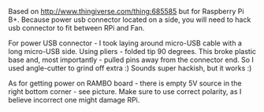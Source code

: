 Based on http://www.thingiverse.com/thing:685585 but for Raspberry Pi B+. Because
power usb connector located on a side, you will need to hack usb connector to fit
between RPi and Fan.

For power USB connector - I took laying around micro-USB cable with a long micro-USB
side. Using pliers - folded tip 90 degrees. This broke plastic base and, most
importantly - pulled pins away from the connector end. So I used angle-cutter
to grind off extra :) Sounds super hackish, but it works :)

As for getting power on RAMBO board - there is empty 5V source in the right bottom
corner - see picture. Make sure to use correct polarity, as I believe incorrect one
might damage RPi.

